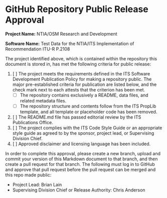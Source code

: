 # GitHub Repository Public Release Approval

**Project Name:** NTIA/OSM Research and Development

**Software Name:** Test Data for the NTIA/ITS Implementation of Recommendation ITU-R P.2108

The project identified above, which is contained within the repository this
document is stored in, has met the following criteria for public release:

1. [ ] The project meets the requirements defined
in the ITS Software Development Publication Policy for making a repository public.
The major pre-established criteria for publication are listed below, and the check
mark next to each attests that the criterion has been met.
    * [ ] The repository contains exclusively a README, data files, and related metadata files.
    * [ ] The repository structure and contents follow from the ITS PropLib template, and
    all template or placeholder code has been removed.
3. [ ] The README.md file has passed editorial review by the ITS Publications Office.
4. [ ] The project complies with the ITS Code Style Guide or an appropriate style
guide as agreed to by the sponsor, project lead, or Supervising Division Chief.
5. [ ] Approved disclaimer and licensing language has been included.

In order to complete this approval, please create a new branch, upload and commit
your version of this Markdown document to that branch, and then create a pull request
for that branch. The following must log in to GitHub and approve that pull request
before the pull request can be merged and this repo made public:

* Project Lead: Brian Lain
* Supervising Division Chief or Release Authority: Chris Anderson
